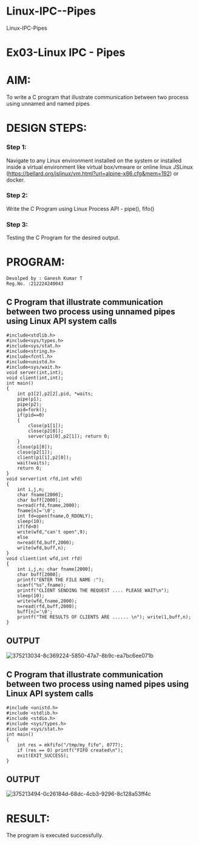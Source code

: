 # Linux-IPC--Pipes
Linux-IPC-Pipes
# Ex03-Linux IPC - Pipes
# AIM:
To write a C program that illustrate communication between two process using unnamed and named pipes

# DESIGN STEPS:

### Step 1:

Navigate to any Linux environment installed on the system or installed inside a virtual environment like virtual box/vmware or online linux JSLinux (https://bellard.org/jslinux/vm.html?url=alpine-x86.cfg&mem=192) or docker.

### Step 2:

Write the C Program using Linux Process API - pipe(), fifo()

### Step 3:

Testing the C Program for the desired output. 
# PROGRAM:
```
Devolped by : Ganesh Kumar T
Reg.No. :212224240043
```

## C Program that illustrate communication between two process using unnamed pipes using Linux API system calls
```
#include<stdlib.h>
#include<sys/types.h> 
#include<sys/stat.h> 
#include<string.h> 
#include<fcntl.h> 
#include<unistd.h>
#include<sys/wait.h>
void server(int,int); 
void client(int,int); 
int main() 
{ 
    int p1[2],p2[2],pid, *waits; 
    pipe(p1); 
    pipe(p2); 
    pid=fork(); 
    if(pid==0)
    { 
        close(p1[1]); 
        close(p2[0]); 
        server(p1[0],p2[1]); return 0;
    } 
    close(p1[0]); 
    close(p2[1]); 
    client(p1[1],p2[0]); 
    wait(waits); 
    return 0; 
} 
void server(int rfd,int wfd) 
{ 
    int i,j,n; 
    char fname[2000];
    char buff[2000];
    n=read(rfd,fname,2000);
    fname[n]='\0';
    int fd=open(fname,O_RDONLY);
    sleep(10); 
    if(fd<0) 
    write(wfd,"can't open",9); 
    else 
    n=read(fd,buff,2000); 
    write(wfd,buff,n); 
}
void client(int wfd,int rfd)
{
    int i,j,n; char fname[2000];
    char buff[2000];
    printf("ENTER THE FILE NAME :");
    scanf("%s",fname);
    printf("CLIENT SENDING THE REQUEST .... PLEASE WAIT\n");
    sleep(10);
    write(wfd,fname,2000);
    n=read(rfd,buff,2000);
    buff[n]='\0';
    printf("THE RESULTS OF CLIENTS ARE ...... \n"); write(1,buff,n);
}
```
## OUTPUT
![375213034-8c369224-5850-47a7-8b9c-ea7bc6ee071b](https://github.com/user-attachments/assets/f1fa86b3-14a8-4997-a6a2-b93ee352dd93)


## C Program that illustrate communication between two process using named pipes using Linux API system calls
```
#include <unistd.h>
#include <stdlib.h>
#include <stdio.h>
#include <sys/types.h>
#include <sys/stat.h>
int main()
{
    int res = mkfifo("/tmp/my_fifo", 0777);
    if (res == 0) printf("FIFO created\n");
    exit(EXIT_SUCCESS);
}
```


## OUTPUT
![375213494-0c26184d-68dc-4cb3-9296-8c128a53ff4c](https://github.com/user-attachments/assets/bf297495-24f9-4d8f-8f67-024dc5b2ca2d)
# RESULT:
The program is executed successfully.
